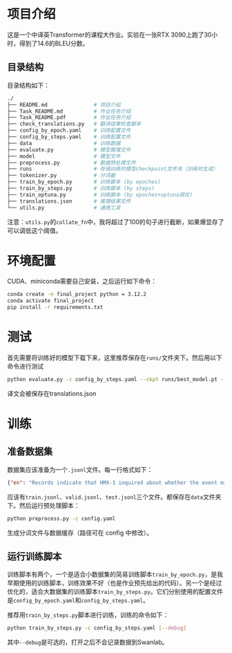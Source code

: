 # 项目介绍

这是一个中译英Transformer的课程大作业。实验在一张RTX 3090上跑了30小时，得到了14.6的BLEU分数。

## 目录结构

目录结构如下：

```bash
./
├── README.md               # 项目介绍
├── Task_README.md          # 作业任务介绍
├── Task_README.pdf         # 作业任务介绍
├── check_translations.py   # 翻译结果检查脚本
├── config_by_epoch.yaml    # 训练配置文件
├── config_by_steps.yaml    # 训练配置文件
├── data                    # 训练数据
├── evaluate.py             # 模型推理文件
├── model                   # 模型文件
├── preprocess.py           # 数据预处理文件
├── runs                    # 存储训练时模型checkpoint文件夹（训练时生成）
├── tokenizer.py            # 分词器
├── train_by_epoch.py       # 训练脚本 (by epoches)
├── train_by_steps.py       # 训练脚本 (by steps)
├── train_optuna.py         # 训练脚本 (by epoches+optuna调优)
├── translations.json       # 推理结果文件
└── utils.py                # 通用工具

```

注意：`utils.py`的`collate_fn`中，我将超过了100的句子进行截断，如果爆显存了可以调低这个阈值。

# 环境配置

CUDA、miniconda需要自己安装，之后运行如下命令：

```bash
conda create -n final_project python = 3.12.2
conda activate final_project
pip install -r requirements.txt
```


# 测试

首先需要将训练好的模型下载下来，这里推荐保存在`runs/`文件夹下。然后用以下命令进行测试

```bash
python evaluate.py -c config_by_steps.yaml --ckpt runs/best_model.pt --save_path translations.json
```

译文会被保存在translations.json

# 训练

## 准备数据集

数据集应该准备为一个`.jsonl`文件。每一行格式如下：

```json
{"en": "Records indicate that HMX-1 inquired about whether the event might violate the provision.", "zh": "记录指出 HMX-1 曾询问此次活动是否违反了该法案。", "index": 0}
```

应该有`train.jsonl`、`valid.jsonl`、`test.jsonl`三个文件。都保存在`data`文件夹下。然后运行预处理脚本：

```bash
python preprocess.py -c config.yaml
```

生成分词文件与数据缓存（路径可在 config 中修改）。

## 运行训练脚本

训练脚本有两个，一个是适合小数据集的简易训练脚本`train_by_epoch.py`，是我早期使用的训练脚本，训练效果不好（也是作业预先给出的代码）。另一个是经过优化的，适合大数据集的训练脚本`train_by_steps.py`。它们分别使用的配置文件是`config_by_epoch.yaml`和`config_by_steps.yaml`。

推荐用`train_by_steps.py`脚本进行训练，训练的命令如下：

```bash
python train_by_steps.py -c config_by_steps.yaml [--debug]
```

其中`--debug`是可选的，打开之后不会记录数据到Swanlab。